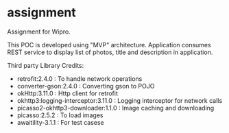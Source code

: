 # assignment
Assignment for Wipro.

This POC is developed using "MVP" architecture. Application consumes REST service to display list of
 photos, title and description in application.

Third party Library Credits:
- retrofit:2.4.0                      : To handle network operations
- converter-gson:2.4.0                : Converting gson to POJO
- okHttp:3.11.0                       : Http client for retrofit
- okhttp3:logging-interceptor:3.11.0  : Logging interceptor for network calls
- picasso2-okhttp3-downloader:1.1.0   : Image caching and downloading
- picasso:2.5.2                       : To load images
- awaitility-3.1.1                    : For test casese
